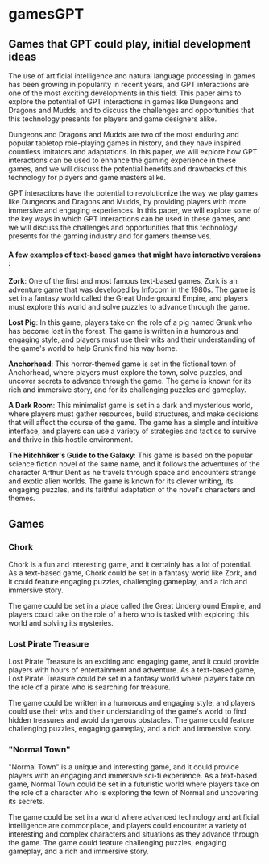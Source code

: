# gamesGPT
## Games that GPT could play, initial development ideas  

The use of artificial intelligence and natural language processing in games has been growing in popularity in recent years, and GPT interactions are one of the most exciting developments in this field. This paper aims to explore the potential of GPT interactions in games like Dungeons and Dragons and Mudds, and to discuss the challenges and opportunities that this technology presents for players and game designers alike.  

Dungeons and Dragons and Mudds are two of the most enduring and popular tabletop role-playing games in history, and they have inspired countless imitators and adaptations. In this paper, we will explore how GPT interactions can be used to enhance the gaming experience in these games, and we will discuss the potential benefits and drawbacks of this technology for players and game masters alike.  

GPT interactions have the potential to revolutionize the way we play games like Dungeons and Dragons and Mudds, by providing players with more immersive and engaging experiences. In this paper, we will explore some of the key ways in which GPT interactions can be used in these games, and we will discuss the challenges and opportunities that this technology presents for the gaming industry and for gamers themselves.  
    
    
#### A few examples of text-based games that might have interactive versions :  
  
**Zork**: One of the first and most famous text-based games, Zork is an adventure game that was developed by Infocom in the 1980s. The game is set in a fantasy world called the Great Underground Empire, and players must explore this world and solve puzzles to advance through the game.  
  
**Lost Pig**: In this game, players take on the role of a pig named Grunk who has become lost in the forest. The game is written in a humorous and engaging style, and players must use their wits and their understanding of the game's world to help Grunk find his way home.  
  
**Anchorhead**: This horror-themed game is set in the fictional town of Anchorhead, where players must explore the town, solve puzzles, and uncover secrets to advance through the game. The game is known for its rich and immersive story, and for its challenging puzzles and gameplay.  
  
**A Dark Room**: This minimalist game is set in a dark and mysterious world, where players must gather resources, build structures, and make decisions that will affect the course of the game. The game has a simple and intuitive interface, and players can use a variety of strategies and tactics to survive and thrive in this hostile environment.  
   
**The Hitchhiker's Guide to the Galaxy**: This game is based on the popular science fiction novel of the same name, and it follows the adventures of the character Arthur Dent as he travels through space and encounters strange and exotic alien worlds. The game is known for its clever writing, its engaging puzzles, and its faithful adaptation of the novel's characters and themes.  
     
## Games

### Chork
Chork is a fun and interesting game, and it certainly has a lot of potential. As a text-based game, Chork could be set in a fantasy world like Zork, and it could feature engaging puzzles, challenging gameplay, and a rich and immersive story. 

The game could be set in a place called the Great Underground Empire, and players could take on the role of a hero who is tasked with exploring this world and solving its mysteries.  

### Lost Pirate Treasure
Lost Pirate Treasure is an exciting and engaging game, and it could provide players with hours of entertainment and adventure. As a text-based game, Lost Pirate Treasure could be set in a fantasy world where players take on the role of a pirate who is searching for treasure.  

The game could be written in a humorous and engaging style, and players could use their wits and their understanding of the game's world to find hidden treasures and avoid dangerous obstacles. The game could feature challenging puzzles, engaging gameplay, and a rich and immersive story.  

### "Normal Town"
"Normal Town" is a unique and interesting game, and it could provide players with an engaging and immersive sci-fi experience. As a text-based game, Normal Town could be set in a futuristic world where players take on the role of a character who is exploring the town of Normal and uncovering its secrets. 

The game could be set in a world where advanced technology and artificial intelligence are commonplace, and players could encounter a variety of interesting and complex characters and situations as they advance through the game. The game could feature challenging puzzles, engaging gameplay, and a rich and immersive story.    
